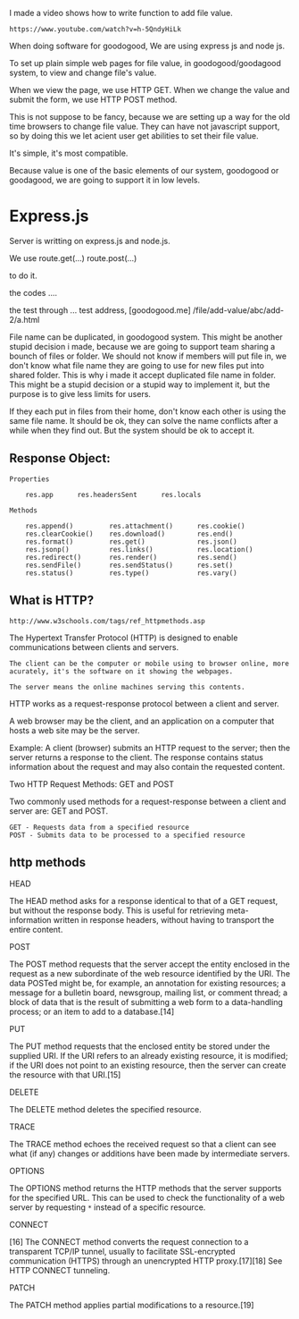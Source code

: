 
I made a video shows how to write function to add file value.

    https://www.youtube.com/watch?v=h-5QndyHiLk

When doing software for goodogood, We are using express js and node js.

To set up plain simple web pages for file value, in goodogood/goodagood system, to
view and change file's value.

When we view the page, we use HTTP GET.  When we change the value and submit
the form, we use HTTP POST method.  

This is not suppose to be fancy, because we are setting up a way for the old
time browsers to change file value.  They can have not javascript support, so
by doing this we let acient user get abilities to set their file value.

It's simple, it's most compatible.

Because value is one of the basic elements of our system, goodogood or
goodagood, we are going to support it in low levels.


# Express.js

Server is writting on express.js and node.js.

We use 
        route.get(...) 
        route.post(...)

to do it.

the codes ....

the test through ...
    test address, [goodogood.me] /file/add-value/abc/add-2/a.html


File name can be duplicated, in goodogood system.
This might be another stupid decision i made, because we are going to support
team sharing a bounch of files or folder.  We should not know if members will
put file in, we don't know what file name they are going to use for new files
put into shared folder.  This is why i made it accept duplicated file name in
folder.  This might be a stupid decision or a stupid way to implement it, but
the purpose is to give less limits for users.

If they each put in files from their home, don't know each other is using the
same file name.  It should be ok, they can solve the name conflicts after a
while when they find out.  But the system should be ok to accept it.


## Response Object:

    Properties

        res.app      res.headersSent      res.locals

    Methods

        res.append()         res.attachment()      res.cookie()
        res.clearCookie()    res.download()        res.end()
        res.format()         res.get()             res.json()
        res.jsonp()          res.links()           res.location()
        res.redirect()       res.render()          res.send()
        res.sendFile()       res.sendStatus()      res.set()
        res.status()         res.type()            res.vary()


## What is HTTP?

    http://www.w3schools.com/tags/ref_httpmethods.asp

The Hypertext Transfer Protocol (HTTP) is designed to enable communications
between clients and servers.

    The client can be the computer or mobile using to browser online, more
    acurately, it's the software on it showing the webpages.

    The server means the online machines serving this contents.


HTTP works as a request-response protocol between a client and server.

A web browser may be the client, and an application on a computer that hosts a
web site may be the server.

Example: A client (browser) submits an HTTP request to the server; then the
server returns a response to the client. The response contains status
information about the request and may also contain the requested content.

Two HTTP Request Methods: GET and POST

Two commonly used methods for a request-response between a client and server
are: GET and POST.

    GET - Requests data from a specified resource
    POST - Submits data to be processed to a specified resource


## http methods



HEAD

The HEAD method asks for a response identical to that of a GET request, but
without the response body. This is useful for retrieving meta-information
written in response headers, without having to transport the entire content.

POST

The POST method requests that the server accept the entity enclosed in the
request as a new subordinate of the web resource identified by the URI. The
data POSTed might be, for example, an annotation for existing resources; a
message for a bulletin board, newsgroup, mailing list, or comment thread; a
block of data that is the result of submitting a web form to a data-handling
process; or an item to add to a database.[14]

PUT

The PUT method requests that the enclosed entity be stored under the supplied
URI. If the URI refers to an already existing resource, it is modified; if the
URI does not point to an existing resource, then the server can create the
resource with that URI.[15]

DELETE

The DELETE method deletes the specified resource.

TRACE

The TRACE method echoes the received request so that a client can see what (if
any) changes or additions have been made by intermediate servers.

OPTIONS

The OPTIONS method returns the HTTP methods that the server supports for the
specified URL. This can be used to check the functionality of a web server by
requesting `*` instead of a specific resource.

CONNECT

[16] The CONNECT method converts the request connection to a transparent
TCP/IP tunnel, usually to facilitate SSL-encrypted communication (HTTPS)
through an unencrypted HTTP proxy.[17][18] See HTTP CONNECT tunneling.

PATCH

The PATCH method applies partial modifications to a resource.[19] 



<!--
    2016 0114
    vim: set filetype=markdown textwidth=78:
-->
